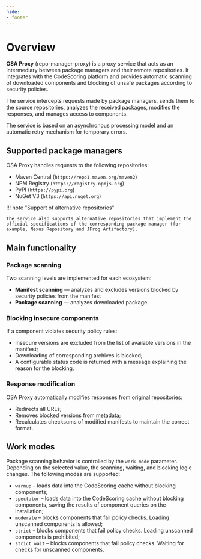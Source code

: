 ```yaml
---
hide:
- footer
---
```


# Overview

**OSA Proxy** (repo-manager-proxy) is a proxy service that acts as an intermediary between package managers and their remote repositories. It integrates with the CodeScoring platform and provides automatic scanning of downloaded components and blocking of unsafe packages according to security policies.

The service intercepts requests made by package managers, sends them to the source repositories, analyzes the received packages, modifies the responses, and manages access to components.

The service is based on an asynchronous processing model and an automatic retry mechanism for temporary errors.

## Supported package managers

OSA Proxy handles requests to the following repositories:

- Maven Central (`https://repo1.maven.org/maven2`)
- NPM Registry (`https://registry.npmjs.org`)
- PyPI (`https://pypi.org`)
- NuGet V3 (`https://api.nuget.org`)

!!! note "Support of alternative repositories"

    The service also supports alternative repositories that implement the official specifications of the corresponding package manager (for example, Nexus Repository and JFrog Artifactory).

## Main functionality

### Package scanning

Two scanning levels are implemented for each ecosystem:

- **Manifest scanning** — analyzes and excludes versions blocked by security policies from the manifest
- **Package scanning** — analyzes downloaded package

### Blocking insecure components

If a component violates security policy rules:

- Insecure versions are excluded from the list of available versions in the manifest;
- Downloading of corresponding archives is blocked;
- A configurable status code is returned with a message explaining the reason for the blocking.

### Response modification

OSA Proxy automatically modifies responses from original repositories:

- Redirects all URLs;
- Removes blocked versions from metadata;
- Recalculates checksums of modified manifests to maintain the correct format.

## Work modes

Package scanning behavior is controlled by the `work-mode` parameter. Depending on the selected value, the scanning, waiting, and blocking logic changes. The following modes are supported:

- `warmup` – loads data into the CodeScoring cache without blocking components;
- `spectator` – loads data into the CodeScoring cache without blocking components, saving the results of component queries on the installation;
- `moderate` – blocks components that fail policy checks. Loading unscanned components is allowed;
- `strict` – blocks components that fail policy checks. Loading unscanned components is prohibited;
- `strict_wait` – blocks components that fail policy checks. Waiting for checks for unscanned components.